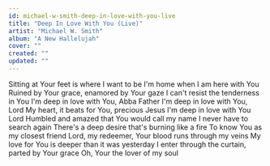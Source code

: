 ```yaml
---
id: michael-w-smith-deep-in-love-with-you-live
title: "Deep In Love With You (Live)"
artist: "Michael W. Smith"
album: "A New Hallelujah"
cover: ""
created: ""
updated: ""
---
```


Sitting at Your feet is where I want to be
I'm home when I am here with You
Ruined by Your grace, enamored by Your gaze
I can't resist the tenderness in You
I'm deep in love with You, Abba Father
I'm deep in love with You, Lord
My heart, it beats for You, precious Jesus
I'm deep in love with You Lord
Humbled and amazed that You would call my name
I never have to search again
There's a deep desire that's burning like a fire
To know You as my closest friend
Lord, my redeemer, Your blood runs through my veins
My love for You is deeper than it was yesterday
I enter through the curtain, parted by Your grace
Oh, Your the lover of my soul